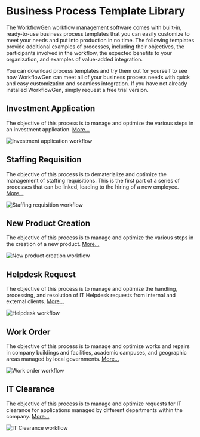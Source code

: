 # Business Process Template Library

The [WorkflowGen](https://www.workflowgen.com/) workflow management software comes with built-in, ready-to-use business process templates that you can easily customize to meet your needs and put into production in no time. The following templates provide additional examples of processes, including their objectives, the participants involved in the workflow, the expected benefits to your organization, and examples of value-added integration.

You can download process templates and try them out for yourself to see how WorkflowGen can meet all of your business process needs with quick and easy customization and seamless integration. If you have not already installed WorkflowGen, simply request a free trial version.

## Investment Application

The objective of this process is to manage and optimize the various steps in an investment application. [More...](processes/investment-application)

![Investment application workflow](assets/investment-app-workflow.png)

## Staffing Requisition

The objective of this process is to dematerialize and optimize the management of staffing requisitions. This is the first part of a series of processes that can be linked, leading to the hiring of a new employee. [More...](processes/staffing-requisition)

![Staffing requisition workflow](assets/staffing-requisition-workflow.png)

## New Product Creation

The objective of this process is to manage and optimize the various steps in the creation of a new product. [More...](processes/product-creation)

![New product creation workflow](assets/new-prod-creation-workflow.png)

## Helpdesk Request

The objective of this process is to manage and optimize the handling, processing, and resolution of IT Helpdesk requests from internal and external clients. [More...](processes/helpdesk-request)

![Helpdesk workflow](assets/helpdesk-workflow.png)

## Work Order

The objective of this process is to manage and optimize works and repairs in company buildings and facilities, academic campuses, and geographic areas managed by local governments. [More...](processes/work-order)

![Work order workflow](assets/work-order-workflow.png)

## IT Clearance

The objective of this process is to manage and optimize requests for IT clearance for applications managed by different departments within the company. [More...](processes/it-clearance)

![IT Clearance workflow](assets/IT-clearance-workflow.png)


